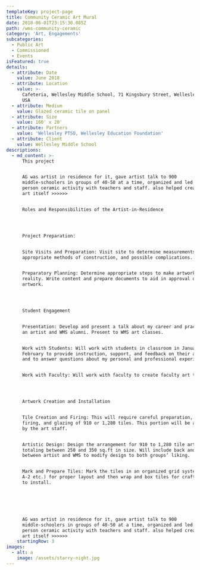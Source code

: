```yaml
---
templateKey: project-page
title: Community Ceramic Art Mural
date: 2018-06-01T23:15:30.085Z
path: /wms-community-ceramic
category: 'Art, Engagements'
subcategories:
  - Public Art
  - Commissioned
  - Events
isFeatured: true
details:
  - attribute: Date
    value: June 2018
  - attribute: Location
    value: >-
      Cafeteria, Wellesley Middle School, 71 Kingsbury Street, Wellesley, MA,
      USA
  - attribute: Medium
    value: Glazed ceramic tile on panel
  - attribute: Size
    value: 160' x 20'
  - attribute: Partners
    value: 'Wellesley PTSO, Wellesley Education Foundation'
  - attribute: Client
    value: Wellesley Middle School
descriptions:
  - md_content: >-
      This project 


      AG was artist in residence for it, gave artist talk to 900
      middle-schoolers in groups of 40-50 at a time, organized and led 100+
      person ceramic activity with teachers and staff. also helped create the
      art itself >>>>>>


      Roles and Responsibilities of the Artist-in-Residence




      Project Preparation:


      Site Visits and Preparation: Visit site to determine measurements,
      appropriate methods of construction, and possible complications. 


      Preparatory Planning: Determine appropriate steps to make artwork a
      reality. Write content and prepare documents to aid in approval of
      artwork.




      Student Engagement


      Presentation: Develop and present a talk about my career and practice as
      an artist and WMS alumni. Present to WMS art classes.


      Work with Students: Will work with students in classroom in January and
      February to provide instruction, support, and feedback on their artwork
      and to answer questions about my personal and professional experience. 


      Work with Faculty: Will work with faculty to create faculty art tiles. 




      Artwork Creation and Installation


      Tile Creation and Firing: This will require careful preparation, cutting,
      firing, and glazing of 910 or 1,280 tiles. This portion will be assisted
      by the art staff.


      Artistic Design: Design the arrangement for 910 to 1,280 tile artworks
      totaling between 250 and 350 sq.ft in size. Will include back and forth
      between artist and WMS to modify design to both groups’ liking. 


      Mark and Prepare Tiles: Mark the tiles in an organized grid system (A-1,
      A-2 etc.) for proper layout and then wrap and box tiles for craftsperson
      to install. 






      AG was artist in residence for it, gave artist talk to 900
      middle-schoolers in groups of 40-50 at a time, organized and led 100+
      person ceramic activity with teachers and staff. also helped create the
      art itself >>>>>>
    startingRow: 3
images:
  - alt: a
    image: /assets/starry-night.jpg
---
```



